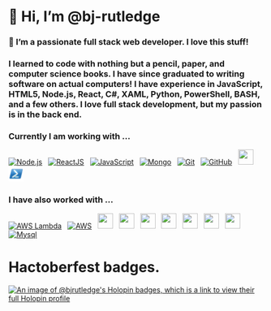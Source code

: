 # 👋 Hi, I’m @bj-rutledge
### 👀 I’m a passionate full stack web developer. I love this stuff! 

### I learned to code with nothing but a pencil, paper, and computer science books. I have since graduated to writing software on actual computers! I have experience in JavaScript, HTML5, Node.js, React, C#, XAML, Python, PowerShell, BASH, and a few others. I love full stack development, but my passion is in the back end. 

### Currently I am working with ...

<a href="https://nodejs.org/en/about" target="_blank" title="Node.js" rel="noreferrer"><img src="https://www.vectorlogo.zone/logos/nodejs/nodejs-icon.svg" alt="Node.js" width="30" height="30"/></a>&nbsp;&nbsp;
<a href="https://react.dev/" target="_blank" title="ReactJS" rel="noreferrer"><img src="https://www.vectorlogo.zone/logos/reactjs/reactjs-icon.svg" alt="ReactJS" width="30" height="30"/></a>&nbsp;&nbsp;
<a href="https://developer.mozilla.org/en-US/docs/Web/JavaScript" target="_blank" title="JavaScript" rel="noreferrer"><img src="https://www.freepnglogos.com/uploads/javascript-png/javascript-vector-logo-yellow-png-transparent-javascript-vector-12.png" alt="JavaScript" width="30" height="30"/></a>&nbsp;&nbsp;
<a href="https://www.mongodb.com/" target="_blank" title="MongoDB" rel="noreferrer"><img src="https://www.vectorlogo.zone/logos/mongodb/mongodb-icon.svg" alt="Mongo" width="30" height="30"/></a>&nbsp;&nbsp;
<a href="https://git-scm.com/" target="_blank" title="Git" rel="noreferrer"><img src="https://www.vectorlogo.zone/logos/git-scm/git-scm-icon.svg" alt="Git" width="30" height="30"/></a>&nbsp;&nbsp;
<a href="https://www.github.com/bj-rutledge" target="_blank" title="GitHub" rel="noreferrer"><img src="https://www.vectorlogo.zone/logos/github/github-tile.svg" alt="GitHub" width="30" height="30"/></a>&nbsp;&nbsp;
<a href="https://cplusplus.com/reference/" title="C++" target="_blank" rel="noreferrer"><img src="https://upload.wikimedia.org/wikipedia/commons/thumb/1/18/ISO_C%2B%2B_Logo.svg/1822px-ISO_C%2B%2B_Logo.svg.png" alt="" width="30" height="30"/></a>&nbsp;&nbsp;
<a href="https://learn.microsoft.com/en-us/powershell/" title="PowerShell" target="_blank" rel="noreferrer"><img src="https://raw.githubusercontent.com/vscode-icons/vscode-icons/d8261c1374c68fd3cd4d418168db4004a508545d/icons/file_type_powershell2.svg" alt="" width="30" height="30"/></a>&nbsp;&nbsp;




### I have also worked with ...
<a href="https://aws.amazon.com/" target="_blank" title="AWS Lambda" rel="noreferrer"><img src="https://www.vectorlogo.zone/logos/amazon_awslambda/amazon_awslambda-ar21.svg" alt="AWS Lambda" width="30" height="30"/></a>&nbsp;&nbsp;
<a href="https://aws.amazon.com/" target="_blank" title="AWS" rel="noreferrer"><img src="https://www.vectorlogo.zone/logos/amazon_aws/amazon_aws-icon.svg" alt="AWS" width="30" height="30"/></a>&nbsp;&nbsp;
<a href="https://learn.microsoft.com/en-us/dotnet/csharp/" title="C#" target="_blank" rel="noreferrer"><img src="https://upload.wikimedia.org/wikipedia/commons/b/bd/Logo_C_sharp.svg" alt="" width="30" height="30"/></a>&nbsp;&nbsp;
<a href="https://www.java.com/en/" title="Java" target="_blank" rel="noreferrer"><img src="https://www.vectorlogo.zone/logos/java/java-icon.svg" alt="" width="30" height="30"/></a>&nbsp;&nbsp;
<a href="https://developer.mozilla.org/en-US/docs/Web/CSS" title="CSS" target="_blank" rel="noreferrer"><img src="https://www.vectorlogo.zone/logos/w3_css/w3_css-icon.svg" alt="" width="30" height="30"/></a>&nbsp;&nbsp;
<a href="https://www.postman.com/" title="Postman" target="_blank" rel="noreferrer"><img src="https://www.vectorlogo.zone/logos/getpostman/getpostman-icon.svg" alt="" width="30" height="30"/></a>&nbsp;&nbsp;
<a href="https://www.docker.com/" title="Docker" target="_blank" rel="noreferrer"><img src="https://www.vectorlogo.zone/logos/docker/docker-icon.svg" alt="" width="30" height="30"/></a>&nbsp;&nbsp;
<a href="https://www.sqlite.org/index.html" title="SQLite" target="_blank" rel="noreferrer"><img src="https://www.vectorlogo.zone/logos/sqlite/sqlite-icon.svg" alt="" width="30" height="30"/></a>&nbsp;&nbsp;
<a href="https://docs.python.org/3/" title="Python" target="_blank" rel="noreferrer"><img src="https://www.vectorlogo.zone/logos/python/python-icon.svg" alt="" width="30" height="30"/></a>&nbsp;&nbsp;
<a href="https://www.mysql.com/" target="_blank" title="Mysql" rel="noreferrer"><img src="https://www.vectorlogo.zone/logos/mysql/mysql-official.svg" alt="Mysql" width="60" height="30"/></a>&nbsp;&nbsp;

# Hactoberfest badges. 
[![An image of @bjrutledge's Holopin badges, which is a link to view their full Holopin profile](https://holopin.me/bjrutledge)](https://holopin.io/@bjrutledge)

